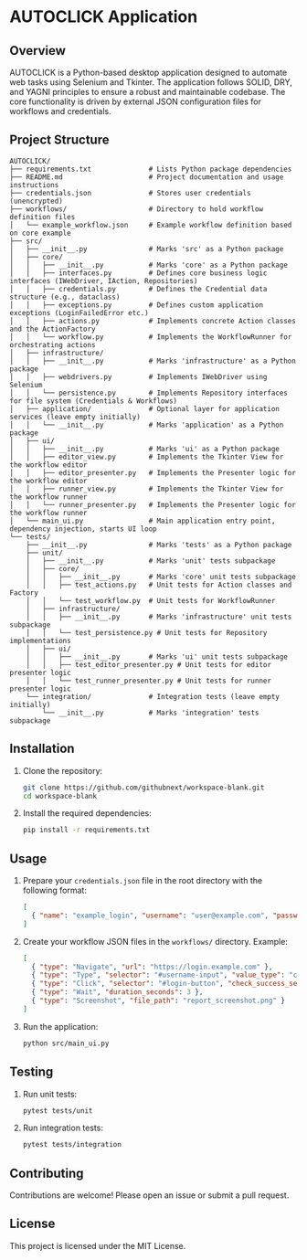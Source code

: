 # AUTOCLICK Application

## Overview

AUTOCLICK is a Python-based desktop application designed to automate web tasks using Selenium and Tkinter. The application follows SOLID, DRY, and YAGNI principles to ensure a robust and maintainable codebase. The core functionality is driven by external JSON configuration files for workflows and credentials.

## Project Structure

```
AUTOCLICK/
├── requirements.txt              # Lists Python package dependencies
├── README.md                     # Project documentation and usage instructions
├── credentials.json              # Stores user credentials (unencrypted)
├── workflows/                    # Directory to hold workflow definition files
│   └── example_workflow.json     # Example workflow definition based on core example
├── src/
│   ├── __init__.py               # Marks 'src' as a Python package
│   ├── core/
│   │   ├── __init__.py           # Marks 'core' as a Python package
│   │   ├── interfaces.py         # Defines core business logic interfaces (IWebDriver, IAction, Repositories)
│   │   ├── credentials.py        # Defines the Credential data structure (e.g., dataclass)
│   │   ├── exceptions.py         # Defines custom application exceptions (LoginFailedError etc.)
│   │   ├── actions.py            # Implements concrete Action classes and the ActionFactory
│   │   └── workflow.py           # Implements the WorkflowRunner for orchestrating actions
│   ├── infrastructure/
│   │   ├── __init__.py           # Marks 'infrastructure' as a Python package
│   │   ├── webdrivers.py         # Implements IWebDriver using Selenium
│   │   └── persistence.py        # Implements Repository interfaces for file system (Credentials & Workflows)
│   ├── application/              # Optional layer for application services (leave empty initially)
│   │   └── __init__.py           # Marks 'application' as a Python package
│   ├── ui/
│   │   ├── __init__.py           # Marks 'ui' as a Python package
│   │   ├── editor_view.py        # Implements the Tkinter View for the workflow editor
│   │   ├── editor_presenter.py   # Implements the Presenter logic for the workflow editor
│   │   ├── runner_view.py        # Implements the Tkinter View for the workflow runner
│   │   └── runner_presenter.py   # Implements the Presenter logic for the workflow runner
│   └── main_ui.py                # Main application entry point, dependency injection, starts UI loop
└── tests/
    ├── __init__.py               # Marks 'tests' as a Python package
    ├── unit/
    │   ├── __init__.py           # Marks 'unit' tests subpackage
    │   ├── core/
    │   │   ├── __init__.py       # Marks 'core' unit tests subpackage
    │   │   ├── test_actions.py   # Unit tests for Action classes and Factory
    │   │   └── test_workflow.py  # Unit tests for WorkflowRunner
    │   ├── infrastructure/
    │   │   ├── __init__.py       # Marks 'infrastructure' unit tests subpackage
    │   │   └── test_persistence.py # Unit tests for Repository implementations
    │   ├── ui/
    │   │   ├── __init__.py       # Marks 'ui' unit tests subpackage
    │   │   ├── test_editor_presenter.py # Unit tests for editor presenter logic
    │   │   └── test_runner_presenter.py # Unit tests for runner presenter logic
    └── integration/              # Integration tests (leave empty initially)
        └── __init__.py           # Marks 'integration' tests subpackage
```

## Installation

1. Clone the repository:
   ```sh
   git clone https://github.com/githubnext/workspace-blank.git
   cd workspace-blank
   ```

2. Install the required dependencies:
   ```sh
   pip install -r requirements.txt
   ```

## Usage

1. Prepare your `credentials.json` file in the root directory with the following format:
   ```json
   [
     { "name": "example_login", "username": "user@example.com", "password": "password123" }
   ]
   ```

2. Create your workflow JSON files in the `workflows/` directory. Example:
   ```json
   [
     { "type": "Navigate", "url": "https://login.example.com" },
     { "type": "Type", "selector": "#username-input", "value_type": "credential", "value_key": "example_login.username" },
     { "type": "Click", "selector": "#login-button", "check_success_selector": "#dashboard-title", "check_failure_selector": "#login-error-message" },
     { "type": "Wait", "duration_seconds": 3 },
     { "type": "Screenshot", "file_path": "report_screenshot.png" }
   ]
   ```

3. Run the application:
   ```sh
   python src/main_ui.py
   ```

## Testing

1. Run unit tests:
   ```sh
   pytest tests/unit
   ```

2. Run integration tests:
   ```sh
   pytest tests/integration
   ```

## Contributing

Contributions are welcome! Please open an issue or submit a pull request.

## License

This project is licensed under the MIT License.
